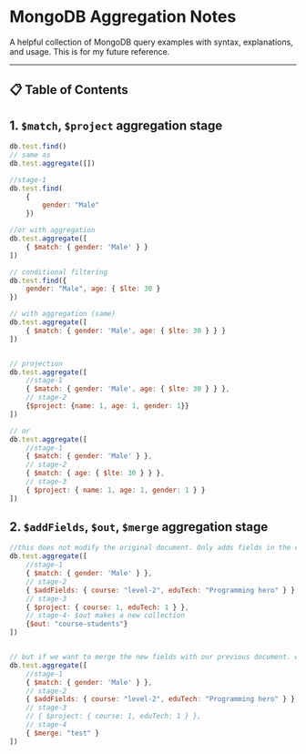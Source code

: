 # MongoDB Aggregation Notes

A helpful collection of MongoDB query examples with syntax, explanations, and usage. This is for my future reference.

---

## 📋 Table of Contents

## 1. `$match`, `$project` aggregation stage

```js
db.test.find()
// same as
db.test.aggregate([])

//stage-1
db.test.find(
    {
        gender: "Male"
    })

//or with aggregation
db.test.aggregate([
    { $match: { gender: 'Male' } }
])

// conditional filtering
db.test.find({
    gender: "Male", age: { $lte: 30 }
})

// with aggregation (same)
db.test.aggregate([
    { $match: { gender: 'Male', age: { $lte: 30 } } }
])


// projection
db.test.aggregate([
    //stage-1
    { $match: { gender: 'Male', age: { $lte: 30 } } },
    // stage-2
    {$project: {name: 1, age: 1, gender: 1}}
])

// or
db.test.aggregate([
    //stage-1
    { $match: { gender: 'Male' } },
    // stage-2
    { $match: { age: { $lte: 30 } } },
    // stage-3
    { $project: { name: 1, age: 1, gender: 1 } }
])

```

## 2. `$addFields`, `$out`, `$merge` aggregation stage

```js
//this does not modify the original document. Only adds fields in the context of the pipeline
db.test.aggregate([
    //stage-1
    { $match: { gender: 'Male' } },
    // stage-2
    { $addFields: { course: "level-2", eduTech: "Programming hero" } },
    // stage-3
    { $project: { course: 1, eduTech: 1 } },
    // stage-4- $out makes a new collection 
    {$out: "course-students"}
])


// but if we want to merge the new fields with our previous document. we use $merge operator
db.test.aggregate([
    //stage-1
    { $match: { gender: 'Male' } },
    // stage-2
    { $addFields: { course: "level-2", eduTech: "Programming hero" } },
    // stage-3
    // { $project: { course: 1, eduTech: 1 } },
    // stage-4
    { $merge: "test" }
])







```
